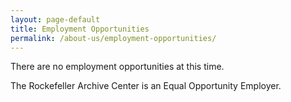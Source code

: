 ```yaml
---
layout: page-default
title: Employment Opportunities
permalink: /about-us/employment-opportunities/
---
```


There are no employment opportunities at this time.



The Rockefeller Archive Center is an Equal Opportunity Employer.
